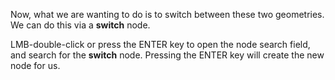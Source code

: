 Now, what we are wanting to do is to switch between these two geometries. We can do this via a **switch** node.

LMB-double-click or press the ENTER key to open the node search field, and search for the **switch** node. Pressing the ENTER key will create the new node for us.
